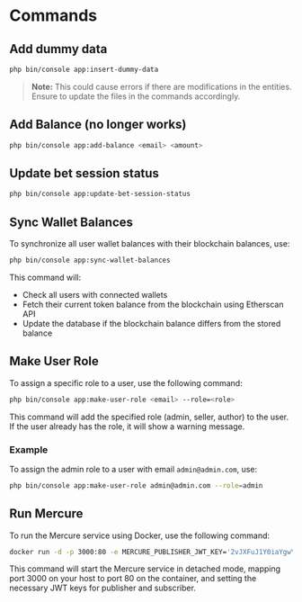 # Commands

## Add dummy data

```sh
php bin/console app:insert-dummy-data
```

> **Note:** This could cause errors if there are modifications in the entities. Ensure to update the files in the commands accordingly.

## Add Balance (no longer works)

```sh
php bin/console app:add-balance <email> <amount>
```

## Update bet session status

```sh
php bin/console app:update-bet-session-status
```

## Sync Wallet Balances

To synchronize all user wallet balances with their blockchain balances, use:

```sh
php bin/console app:sync-wallet-balances
```

This command will:
- Check all users with connected wallets
- Fetch their current token balance from the blockchain using Etherscan API
- Update the database if the blockchain balance differs from the stored balance

## Make User Role

To assign a specific role to a user, use the following command:

```sh
php bin/console app:make-user-role <email> --role=<role>
```

This command will add the specified role (admin, seller, author) to the user. If the user already has the role, it will show a warning message.

### Example

To assign the admin role to a user with email `admin@admin.com`, use:

```sh
php bin/console app:make-user-role admin@admin.com --role=admin
```

## Run Mercure

To run the Mercure service using Docker, use the following command:

```sh
docker run -d -p 3000:80 -e MERCURE_PUBLISHER_JWT_KEY='2vJXFuJ1Y0iaYgwYdZP4MD6OHyyyP/k3uGNcG0b2h7E=' -e MERCURE_SUBSCRIBER_JWT_KEY='2vJXFuJ1Y0iaYgwYdZP4MD6OHyyyP/k3uGNcG0b2h7E=' dunglas/mercure
```

This command will start the Mercure service in detached mode, mapping port 3000 on your host to port 80 on the container, and setting the necessary JWT keys for publisher and subscriber.